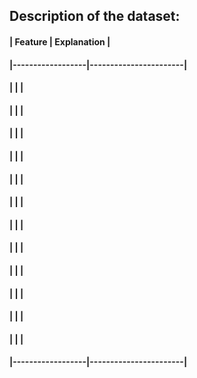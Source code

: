 ## Description of the dataset:
#### | Feature          |  Explanation          |
#### |------------------|-----------------------|
#### |                  |                       | 
#### |                  |                       | 
#### |                  |                       | 
#### |                  |                       | 
#### |                  |                       | 
#### |                  |                       | 
#### |                  |                       | 
#### |                  |                       | 
#### |                  |                       | 
#### |                  |                       | 
#### |                  |                       | 
#### |                  |                       | 
#### |------------------|-----------------------|
